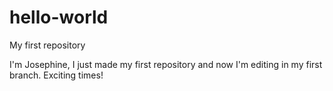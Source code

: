 # hello-world
My first repository

I'm Josephine, I just made my first repository and now I'm editing in my first branch.
Exciting times!
